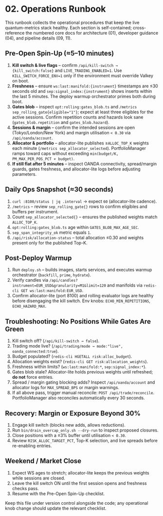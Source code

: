 # 02. Operations Runbook

This runbook collects the operational procedures that keep the live quantum-metrics stack healthy. Each section is self-contained; cross-reference the numbered core docs for architecture (01), developer guidance (04), and pipeline details (09, 11).

## Pre-Open Spin-Up (≈5–10 minutes)
1. **Kill switch & live flags** – confirm `/api/kill-switch → {kill_switch:false}` and `LIVE_TRADING_ENABLED=1`. Use `KILL_SWITCH_FORCE_ENV=1` only if the environment must override Valkey on boot.
2. **Freshness** – ensure `ws:last:manifold:{instrument}` timestamps are ≤30 seconds old and `sep:signal_index:{instrument}` shows inserts within the last 5 minutes. The deploy warmup orchestrator primes both during boot.
3. **Gates blob** – inspect `opt:rolling:gates_blob.ts` and `/metrics sep_rolling_gate{eligible="1"}`; expect at least three eligibles for the active sessions. Confirm repetition counts and hazards look sane (`gates_blob.repetition` and `gates_blob.hazard`).
4. **Sessions & margin** – confirm the intended sessions are open (Tokyo/London/New York) and margin utilisation `< 0.30` via `/api/oanda/account`.
5. **Allocator & portfolio** – allocator-lite publishes ≥`ALLOC_TOP_K` weights each minute (`/metrics sep_allocator_selected`). PortfolioManager ramps toward caps without exceeding `min(budget/K, PM_MAX_PER_POS_PCT × budget)`.
6. **If still flat after 5 minutes** – inspect OANDA connectivity, spread/margin guards, gates freshness, and allocator-lite logs before adjusting parameters.

## Daily Ops Snapshot (≈30 seconds)
1. `curl :8100/status | jq .interval` → expect `60` (allocator-lite cadence).
2. `/metrics` – review `sep_rolling_gate{}` rows to confirm eligibles and buffers per instrument.
3. Count `sep_allocator_selected{}` – ensures the published weights match `ALLOC_TOP_K`.
4. `opt:rolling:gates_blob.ts` age within `GATES_BLOB_MAX_AGE_SEC`.
5. `sep_span_integrity_ok` metric equals `1`.
6. `/api/risk/allocation-status` – total allocation ≤0.30 and weights present only for the published Top-K.

## Post-Deploy Warmup
1. Run `deploy.sh` – builds images, starts services, and executes warmup orchestrator (`backfill`, `prime`, `hydrate`).
2. Verify candles via `/api/candles?instrument=EUR_USD&granularity=M1&limit=120` and manifolds via `redis-cli GET ws:last:manifold:EUR_USD`.
3. Confirm allocator-lite (port 8100) and rolling evaluator logs are healthy before disengaging the kill switch. Env knobs: `ECHO_MIN_REPETITIONS`, `ECHO_HAZARD_MAX`.

## Troubleshooting: No Positions While Gates Are Green
1. Kill switch off? (`/api/kill-switch → false`).
2. Trading mode live? (`/api/trading/mode → mode:"live", oanda_connected:true`).
3. Budget populated? (`redis-cli HGETALL risk:alloc_budget`).
4. Allocation weights exist? (`redis-cli GET risk:allocation_weights`).
5. Freshness within limits? (`ws:last:manifold:*`, `sep:signal_index:*`).
6. Gates blob stale? Allocator-lite holds previous weights until refreshed; **do not** force entries.
7. Spread / margin gating blocking adds? Inspect `/api/oanda/account` and allocator logs for `MAX_SPREAD_BPS` or margin warnings.
8. If all above pass, trigger manual reconcile: `POST /api/trade/reconcile`. PortfolioManager also reconciles automatically every 30 seconds.

## Recovery: Margin or Exposure Beyond 30%
1. Engage kill switch (blocks new adds, allows reductions).
2. Run `bin/drain_overcap_only.sh --dry-run` to inspect proposed closures.
3. Close positions with a ≤3% buffer until utilisation `< 0.30`.
4. Review `RISK_ALLOC_TARGET_PCT`, Top-K selection, and live spreads before re-enabling entries.

## Weekend / Market Close
1. Expect WS ages to stretch; allocator-lite keeps the previous weights while sessions are closed.
2. Leave the kill switch ON until the first session opens and freshness checks pass.
3. Resume with the Pre-Open Spin-Up checklist.

Keep this file under version control alongside the code; any operational knob change should update the relevant checklist.

